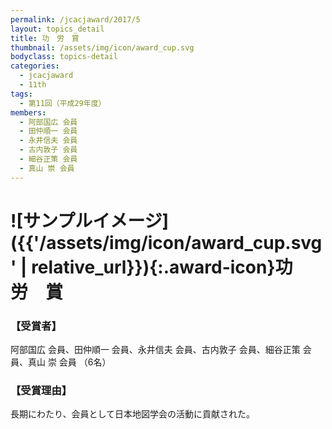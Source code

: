 ```yaml
---
permalink: /jcacjaward/2017/5
layout: topics_detail
title: 功　労　賞
thumbnail: /assets/img/icon/award_cup.svg
bodyclass: topics-detail
categories:
  - jcacjaward
  - 11th
tags:
  - 第11回（平成29年度）
members:
  - 阿部国広 会員
  - 田仲順一 会員
  - 永井信夫 会員
  - 古内敦子 会員
  - 細谷正策 会員
  - 真山 崇 会員
---
```


# ![サンプルイメージ]({{'/assets/img/icon/award_cup.svg' | relative_url}}){:.award-icon}功　労　賞

### 【受賞者】

阿部国広 会員、田仲順一 会員、永井信夫 会員、古内敦子 会員、細谷正策 会員、真山 崇 会員 （6名）

### 【受賞理由】

長期にわたり、会員として日本地図学会の活動に貢献された。
